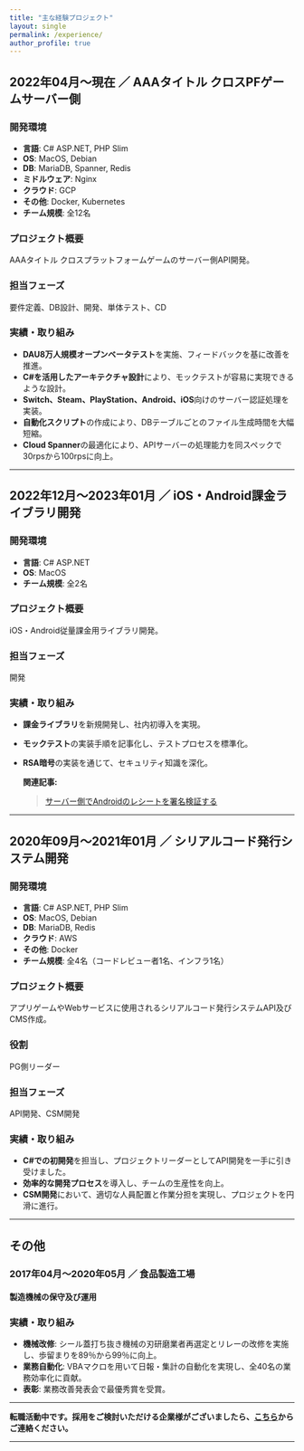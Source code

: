 ```yaml
---
title: "主な経験プロジェクト"
layout: single
permalink: /experience/
author_profile: true
---
```


## 2022年04月～現在 ／ AAAタイトル クロスPFゲームサーバー側

### 開発環境

- **言語**: C# ASP.NET, PHP Slim
- **OS**: MacOS, Debian
- **DB**: MariaDB, Spanner, Redis
- **ミドルウェア**: Nginx
- **クラウド**: GCP
- **その他**: Docker, Kubernetes
- **チーム規模**: 全12名

### プロジェクト概要

AAAタイトル クロスプラットフォームゲームのサーバー側API開発。

### 担当フェーズ

要件定義、DB設計、開発、単体テスト、CD

### 実績・取り組み

- **DAU8万人規模オープンベータテスト**を実施、フィードバックを基に改善を推進。
- **C#を活用したアーキテクチャ設計**により、モックテストが容易に実現できるような設計。
- **Switch、Steam、PlayStation、Android、iOS**向けのサーバー認証処理を実装。
- **自動化スクリプト**の作成により、DBテーブルごとのファイル生成時間を大幅短縮。
- **Cloud Spanner**の最適化により、APIサーバーの処理能力を同スペックで30rpsから100rpsに向上。

---

## 2022年12月～2023年01月 ／ iOS・Android課金ライブラリ開発

### 開発環境

- **言語**: C# ASP.NET
- **OS**: MacOS
- **チーム規模**: 全2名

### プロジェクト概要

iOS・Android従量課金用ライブラリ開発。

### 担当フェーズ

開発

### 実績・取り組み

- **課金ライブラリ**を新規開発し、社内初導入を実現。
- **モックテスト**の実装手順を記事化し、テストプロセスを標準化。
- **RSA暗号**の実装を通じて、セキュリティ知識を深化。

  **関連記事:**

  > [サーバー側でAndroidのレシートを署名検証する](https://qiita.com/simoyama2323/items/cdbb45031bbef405bd25)


---

## 2020年09月～2021年01月 ／ シリアルコード発行システム開発

### 開発環境

- **言語**: C# ASP.NET, PHP Slim
- **OS**: MacOS, Debian
- **DB**: MariaDB, Redis
- **クラウド**: AWS
- **その他**: Docker
- **チーム規模**: 全4名（コードレビュー者1名、インフラ1名）

### プロジェクト概要

アプリゲームやWebサービスに使用されるシリアルコード発行システムAPI及びCMS作成。

### 役割

PG側リーダー

### 担当フェーズ

API開発、CSM開発

### 実績・取り組み

- **C#での初開発**を担当し、プロジェクトリーダーとしてAPI開発を一手に引き受けました。
- **効率的な開発プロセス**を導入し、チームの生産性を向上。
- **CSM開発**において、適切な人員配置と作業分担を実現し、プロジェクトを円滑に進行。

---

## その他

### 2017年04月～2020年05月 ／ 食品製造工場
#### 製造機械の保守及び運用

### 実績・取り組み

- **機械改修**: シール蓋打ち抜き機械の刃研磨業者再選定とリレーの改修を実施し、歩留まりを89％から99％に向上。
- **業務自動化**: VBAマクロを用いて日報・集計の自動化を実現し、全40名の業務効率化に貢献。
- **表彰**: 業務改善発表会で最優秀賞を受賞。

---

**転職活動中です。採用をご検討いただける企業様がございましたら、[こちら](/self/)からご連絡ください。**

---
